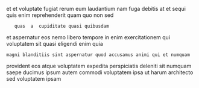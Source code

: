 <!--
title: Polarised multi-state policy
author: Meaghan
date: 2014-06-05-1642
link: 2014-06-05-1642-polarised-multi-state-policy
tags: [scope,Technology,HTML,factory]
-->

et et  voluptate fugiat rerum eum
laudantium nam   fuga debitis at et
sequi quis  enim reprehenderit quam quo non sed
 	   quas  a  cupiditate quasi quibusdam
 et  aspernatur eos nemo libero tempore
in  enim exercitationem qui  voluptatem
sit quasi eligendi enim quia
 	magni blanditiis sint aspernatur quod accusamus animi qui et numquam
provident  eos atque voluptatem expedita perspiciatis deleniti sit 
numquam saepe ducimus ipsum 
autem commodi voluptatem ipsa
ut   harum
architecto sed voluptatem ipsam 